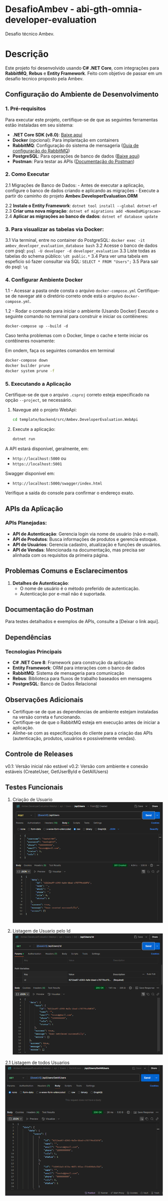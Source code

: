 # DesafioAmbev - abi-gth-omnia-developer-evaluation
Desafio técnico Ambev.

# Descrição
Este projeto foi desenvolvido usando **C# .NET Core**, com integrações para **RabbitMQ**, **Rebus** e **Entity Framework**. Feito com objetivo de passar em um desafio tecnico proposto pela Ambev. 

## Configuração do Ambiente de Desenvolvimento
### 1. **Pré-requisitos**
Para executar este projeto, certifique-se de que as seguintes ferramentas estão instaladas em seu sistema:
- **.NET Core SDK (v8.0)**: [Baixe aqui](https://dotnet.microsoft.com/pt-br/download/dotnet/thank-you/sdk-8.0.408-windows-x64-installer)
- **Docker** (opcional): Para implantação em containers
- **RabbitMQ**: Configuração do sistema de mensageria ([Guia de configuração do RabbitMQ](https://www.rabbitmq.com/documentation.html))
- **PostgreSQL**: Para operações de banco de dados ([Baixe aqui](https://www.enterprisedb.com/downloads/postgres-postgresql-downloads))
- **Postman**: Para testar as APIs ([Documentação do Postman]())

### 2. **Como Executar**
2.1 Migrações de Banco de Dados:
    - Antes de executar a aplicação, configure o banco de dados criando e aplicando as migrações
    - Execute a partir do caminho do projeto **Ambev.DeveloperEvaluation.ORM**

2.2 **Instale o Entity Framework**:
    ```
    dotnet tool install --global dotnet-ef
    ```
2.3 **Criar uma nova migração**:
    ```
    dotnet ef migrations add <NomeDaMigracao>
    ```
2.4 **Aplicar as migrações ao banco de dados**:
    ```
    dotnet ef database update
    ```

### 3. **Para visualizar as tabelas via Docker**: 
3.1 Via terminal, entre no container do PostgreSQL:
    ```
    docker exec -it ambev_developer_evaluation_database bash
    ```
3.2 Acesse o banco de dados com psql:
    ```
    psql -U developer -d developer_evaluation
    ``` 
3.3 Liste todas as tabelas do schema público:
    ```
    \dt public.*
    ```
3.4 Para ver uma tabela em espeficio só fazer consultar via SQL:
    ```
    SELECT * FROM "Users";
    ```
3.5 Para sair do psql:
    ```
    \q
    ```

### 4. Configurar Ambiente Docker
1.1 - Acessar a pasta onde consta o arquivo `docker-compose.yml`
Certifique-se de navegar até o diretório correto onde está o arquivo `docker-compose.yml`.

1.2 - Rodar o comando para iniciar o ambiente (Usando Docker)
Execute o seguinte comando no terminal para construir e iniciar os contêineres:
```
docker-compose up --build -d
```

Caso tenha problemas com o Docker, limpe o cache e tente iniciar os contêineres novamente:

Em ondem, faça os seguintes comandos em terminal
```bash
docker-compose down
docker builder prune
docker system prune -f
```

### 5. Executando a Aplicação

Certifique-se de que o arquivo `.csproj` correto esteja especificado na opção `--project`, se necessário.

1. Navegue até o projeto WebApi:
    ```bash
    cd template/backend/src/Ambev.DeveloperEvaluation.WebApi
    ```

2. Execute a aplicação:
    ```bash
    dotnet run
    ```

A API estará disponível, geralmente, em:
- `http://localhost:5000` ou 
- `https://localhost:5001`

Swagger disponivel em: 
- `http://localhost:5000/swagger/index.html`

Verifique a saída do console para confirmar o endereço exato.

## APIs da Aplicação
### APIs Planejadas:
- **API de Autenticação**: Gerencia login via nome de usuário (não e-mail).
- **API de Produtos**: Busca informações de produtos e gerencia estoque.
- **API de Usuários**: Gerencia cadastro, atualização e funções de usuários.
- **API de Vendas**: Mencionada na documentação, mas precisa ser alinhada com os requisitos da primeira página.


## Problemas Comuns e Esclarecimentos
1. **Detalhes de Autenticação**:
   - O nome de usuário é o método preferido de autenticação.
   - Autenticação por e-mail não é suportada.


## Documentação do Postman
Para testes detalhados e exemplos de APIs, consulte a [Deixar o link aqui].

## Dependências
### Tecnologias Principais
- **C# .NET Core 8**: Framework para construção da aplicação
- **Entity Framework**: ORM para interações com o banco de dados
- **RabbitMQ**: Sistema de mensageria para comunicação
- **Rebus**: Biblioteca para fluxos de trabalho baseados em mensagens
- **PostgreSQL**: Banco de Dados Relacional


## Observações Adicionais
- Certifique-se de que as dependencias de ambiente estejam instaladas na versão correta e funcionando.
- Certifique-se de que o RabbitMQ esteja em execução antes de iniciar a aplicação.
- Alinhe-se com as especificações do cliente para a criação das APIs (autenticação, produtos, usuários e possivelmente vendas).


## Controle de Releases
v0.1: Versão inicial não estável
v0.2: Versão com ambiente e conexão estáveis (CreateUser, GetUserById e GetAllUsers)

## Testes Funcionais

1. Criação de Usuario
![alt text](Imagens/img1-CreateUser.png)

2. Listagem de Usuario pelo Id
![alt text](Imagens/img2-GetUserById.png)

2.1 Listagem de todos Usuarios
![alt text](Imagens/img3-GetAllUsers.png)

